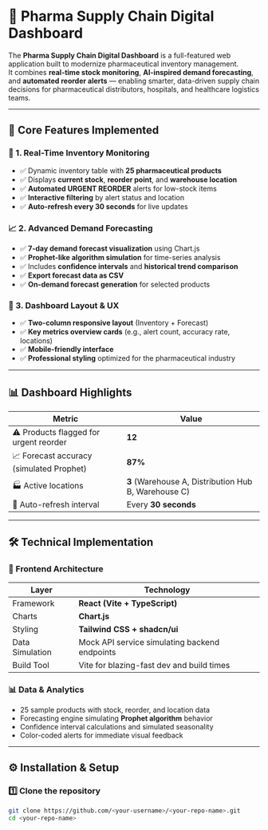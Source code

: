 # 💊 Pharma Supply Chain Digital Dashboard

The **Pharma Supply Chain Digital Dashboard** is a full-featured web application built to modernize pharmaceutical inventory management.  
It combines **real-time stock monitoring**, **AI-inspired demand forecasting**, and **automated reorder alerts** — enabling smarter, data-driven supply chain decisions for pharmaceutical distributors, hospitals, and healthcare logistics teams.

---

## 🚀 Core Features Implemented

### 🧾 1. Real-Time Inventory Monitoring
- ✅ Dynamic inventory table with **25 pharmaceutical products**
- ✅ Displays **current stock**, **reorder point**, and **warehouse location**
- ✅ **Automated URGENT REORDER** alerts for low-stock items
- ✅ **Interactive filtering** by alert status and location
- ✅ **Auto-refresh every 30 seconds** for live updates

### 📈 2. Advanced Demand Forecasting
- ✅ **7-day demand forecast visualization** using Chart.js
- ✅ **Prophet-like algorithm simulation** for time-series analysis
- ✅ Includes **confidence intervals** and **historical trend comparison**
- ✅ **Export forecast data as CSV**
- ✅ **On-demand forecast generation** for selected products

### 🧩 3. Dashboard Layout & UX
- ✅ **Two-column responsive layout** (Inventory + Forecast)
- ✅ **Key metrics overview cards** (e.g., alert count, accuracy rate, locations)
- ✅ **Mobile-friendly interface**
- ✅ **Professional styling** optimized for the pharmaceutical industry

---

## 📊 Dashboard Highlights

| Metric | Value |
|--------|--------|
| ⚠️ Products flagged for urgent reorder | **12** |
| 📈 Forecast accuracy (simulated Prophet) | **87%** |
| 🏭 Active locations | **3** (Warehouse A, Distribution Hub B, Warehouse C) |
| 🔄 Auto-refresh interval | Every **30 seconds** |

---

## 🛠️ Technical Implementation

### 🧱 Frontend Architecture
| Layer | Technology |
|-------|-------------|
| Framework | **React (Vite + TypeScript)** |
| Charts | **Chart.js** |
| Styling | **Tailwind CSS + shadcn/ui** |
| Data Simulation | Mock API service simulating backend endpoints |
| Build Tool | Vite for blazing-fast dev and build times |

### 📊 Data & Analytics
- 25 sample products with stock, reorder, and location data  
- Forecasting engine simulating **Prophet algorithm** behavior  
- Confidence interval calculations and simulated seasonality  
- Color-coded alerts for immediate visual feedback  

---

## ⚙️ Installation & Setup

### 1️⃣ Clone the repository
```bash
git clone https://github.com/<your-username>/<your-repo-name>.git
cd <your-repo-name>
